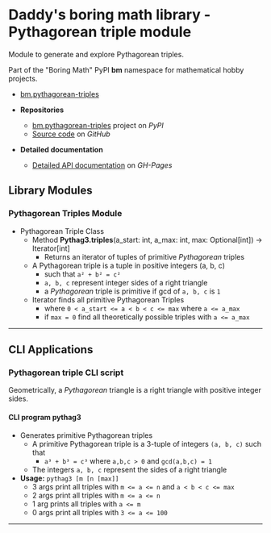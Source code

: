 # Daddy's boring math library - Pythagorean triple module

Module to generate and explore Pythagorean triples.

Part of the "Boring Math" PyPI **bm** namespace for mathematical hobby
projects.

* [bm.pythagorean-triples](#pythagorean-triples)

* **Repositories**
  * [bm.pythagorean-triples][1] project on *PyPI*
  * [Source code][2] on *GitHub*
* **Detailed documentation**
  * [Detailed API documentation][3] on *GH-Pages*

## Library Modules

### Pythagorean Triples Module

* Pythagorean Triple Class
  * Method **Pythag3.triples**(a_start: int, a_max: int, max: Optional[int]) -> Iterator[int]
    * Returns an iterator of tuples of primitive *Pythagorean* triples
  * A Pythagorean triple is a tuple in positive integers (a, b, c)
    * such that `a² + b² = c²`
    * `a, b, c` represent integer sides of a right triangle
    * a *Pythagorean* triple is primitive if gcd of `a, b, c` is `1`
  * Iterator finds all primitive Pythagorean Triples
    * where `0 < a_start <= a < b < c <= max` where `a <= a_max`
    * if `max = 0` find all theoretically possible triples with `a <= a_max`

---

## CLI Applications

### Pythagorean triple CLI script

Geometrically, a *Pythagorean* triangle is a right triangle with
positive integer sides.

#### CLI program **pythag3**

* Generates primitive Pythagorean triples
  * A primitive Pythagorean triple is a 3-tuple of integers `(a, b, c)` such that
    * `a³ + b³ = c³` where `a,b,c > 0` and `gcd(a,b,c) = 1`
  * The integers `a, b, c` represent the sides of a right triangle
* **Usage:** `pythag3 [m [n [max]]`
  * 3 args print all triples with `m <= a <= n` and `a < b < c <= max`
  * 2 args print all triples with `m <= a <= n`
  * 1 arg prints all triples with `a <= m`
  * 0 args print all triples with `3 <= a <= 100`

---

[1]: https://pypi.org/project/bm.pythagorean-triples/
[2]: https://github.com/grscheller/bm-pythagorean-triples/
[3]: https://grscheller.github.io/boring-math-docs/pythagorean-triples
